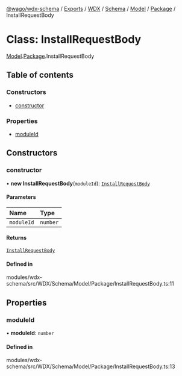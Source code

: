 [@wago/wdx-schema](../README.md) / [Exports](../modules.md) / [WDX](../modules/WDX.md) / [Schema](../modules/WDX.Schema.md) / [Model](../modules/WDX.Schema.Model.md) / [Package](../modules/WDX.Schema.Model.Package.md) / InstallRequestBody

# Class: InstallRequestBody

[Model](../modules/WDX.Schema.Model.md).[Package](../modules/WDX.Schema.Model.Package.md).InstallRequestBody

## Table of contents

### Constructors

- [constructor](WDX.Schema.Model.Package.InstallRequestBody.md#constructor)

### Properties

- [moduleId](WDX.Schema.Model.Package.InstallRequestBody.md#moduleid)

## Constructors

### constructor

• **new InstallRequestBody**(`moduleId`): [`InstallRequestBody`](WDX.Schema.Model.Package.InstallRequestBody.md)

#### Parameters

| Name | Type |
| :------ | :------ |
| `moduleId` | `number` |

#### Returns

[`InstallRequestBody`](WDX.Schema.Model.Package.InstallRequestBody.md)

#### Defined in

modules/wdx-schema/src/WDX/Schema/Model/Package/InstallRequestBody.ts:11

## Properties

### moduleId

• **moduleId**: `number`

#### Defined in

modules/wdx-schema/src/WDX/Schema/Model/Package/InstallRequestBody.ts:13
